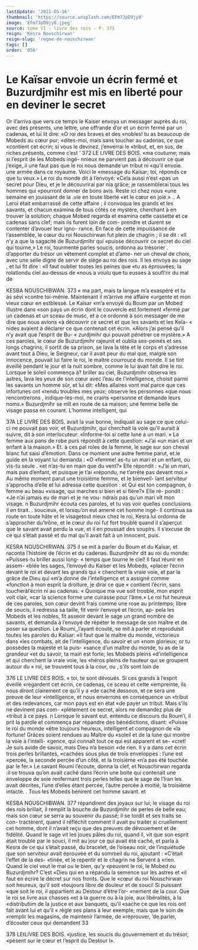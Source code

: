 ```yaml
---
lastUpdate: '2021-05-16'
thumbnail: 'https://source.unsplash.com/EFm7JpD9jy8'
image: 'EFm7JpD9jy8.jpeg'
source: tome VI - livre des rois - P. 371
reign: 'Kesra Nouschirwan'
reign-slug: 'regne-de-nouschirwan'
tags: []
order: '056'
---
```


# Le Kaïsar envoie un écrin fermé et Buzurdjmihr est mis en liberté pour en deviner le secret

Or il’arriva que vers ce temps le Kaiser envoya un messager auprès du roi, avec des présents, une lettre, une offrande d’or et un écrin fermé par un cadenas, et lui lit dire: «O roi des braves et des «nobles! tu as beaucoup de Mobeds au cœur pur; «dites-moi, mais sans toucher au cadenas, ce que «contient cet écrin; si vous le devinez, j’enverrai le «tribut, et, en sus, de riches présents, comme c’est
’ 372 LE LIVRE DES BOIS.
«ma coutume; mais si l’esprit de les Mobeds ingé-
nnieux ne parvient pas à découvrir ce que j’exige,.il
une faut pas que le roi nous demande un tribut ni «qu’il envoie. une armée dans ce royaume. Voici le «message du Kaïsar; toi, réponds ce que tu veux.»
Le roi du monde dit à l’envoyé: «Cela aussi n’est
«pas un secret pour Dieu, et je le découvrirai par
nia grâce; je rassemblerai tous les hommes qui «pourront donner de bons avis. Reste ici chez nous «une semaine en jouissant de la .vie en toute liberté
«et le cœur en joie.» ..
A Leroi était embarrassé de cette affaire ; il convoqua
les grands et les savants, et chacun examina de tous côtés ce mystère, cherchant à en trouver la solution;
chaque Mobed regarda et examina cette cassette et ce cadenas sans clef; mais ils furent loin de com- prendre et durent se contenter d’avouer leur igno- rance. En face de cette impuissance de l’assemblée,
le cœur du roi Nouschirwan fut plein de chagrin ; il se dit : «Il n’y a que la sagacité de Buzurdjmihr qui «puisse découvrir ce secret du ciel qui tourne,» Le
roi, tourmenté parles soucis, ordonna au trésorier . d’apporter du trésor un vêtement complet et d’ame-
ner un cheval de choix, avec une selle digne de servir de siége au roi des rois. Il les envoya au sage ,
et lui fit dire : «Il faut oublier toutes les peines que «tu as éprouvées; la rolationdu ciel au-dessus de
«nous a voulu que tu eusses à soufl’rir du mal de

KESBA NOUSCHIBWAN. 373 « ma part, mais ta langue m’a exaspéré et tu as sévi
«contre toi-ménie. Maintenant il m’arrive me affaire «urgente et mon vieux cœur en estblessé. Le Kaïsar «m’a envoyé du Boum par un Mobed illustre dans «son pays un écrin dont le couvercle est fortement «fermé par un cadenas et un sceau de musc, et a ce ordonné à son messager de me dire que nous avions «à découvrir ce secret et que les savants et les Keîa-
« nides avaient à déclarer ce que contenait cet écrin. «Alors j’ai pensé qu’il n’y avait que l’esprit de Bu-
« zurdjmihr qui pouvait pénétrer ce mystère.»
A ces paroles, le cœur de Buzurdjmihr rajeunit et oublia ses-peinés et ses longs chagrins; il sortit de sa prison, se lava la tête et le corps et s’adresse avant tout à Dieu, le Seigneur, car il avait peur du mal que, malgré son innocence, pouvait lui faire le roi, le maître courroucé du monde. Il se tint éveillé
pendant le jour et la nuit sombre, comme le lui avait fait dire le roi. Lorsque le soleil commença à? briller au ciel, Buzurdjmihr observa les astres, lava les yeux de son cœur avec l’eau de l’intelligence,
choisit parmi les savants un homme sûr, et lui dit: «Mes alIaires vont mal parce que ces infortunes ont «rendu troubles mes yeux; observe les personnes «que nous rencontrerons , indique-les-moi, ne crains «personne et demande leurs noms.» Buzurdjmihr se
mît en route de sa maison; une femme belle de visage passa en courant. L’homme intelligent, qui

37A LE LIVRE DES BOIS.
avait la vue bonne, indiquait au sage ce que celui-ci ne pouvait pas voir, et Buzurdjmihr, qui cherchait la voie qu’il aurait à suivre, dit à son interlocuteur: «Informe-toi si cette lune a un mari. » La femme aux pans de robe purs répondit à cette question: «J’ai
«un mari et un enfant à la maison.» Et. à ces pal
roles de la femme, le sage sur son cheval blanc fut saisi d’émotion. Dans ce moment une autre femme parut, et.le guide en la voyant lui demanda : «O «femme! as-tu un mari et un enfant, ou vis-tu seule
. «et n’as-tu en main que du vent?» Elle répondit :
«J’ai un mari, mais pas d’enfant, et puisque je t’ai
«répondu, ne t’arrête pas devant moi.» Au même
moment parut une troisième femme, et le bienveil- lant serviteur s’approcha d’elle et lui adressa cette question : et Qui est ton compagnon, ô femme au beau «visage, qui marches si bien et si fière?» Elle ré- pondit : «Je n’ai jamais eu de mari et je ne vou- ndrais pas qu’un mari vît mon visage. n Buzurdjmihr écouta ces paroles, et tu vas voir quelles conclusions
il en tirait. . soucieux, et lorsqu’on eut amené cet homme ingé-
Il continua sa route en toute hâte et le visagetout
nieux chez le roi, Kesra lui ordonna de s’approcher du’trône, et le cœur du roi fut fort troublé quand il s’aperçut que le savant avait perdu la vue, et il en poussait des soupirs. Il s’excuse de ce qui s’était
passé et du mal qu’il avait fait à un innocent, puis.

KESRA NOUSCHIRWAN. 375 il se mit à parler du Boum et du Kaîsar, et raconta
l’histoire de l’écrin et du cadenas. Buzurdjmihr dit
au roi du monde: «Puisses-tu briller aussi long- « temps que tourne le ciel! Il faut réunir en assem- «blée les sages, l’envoyé du Kaiser et les Mobeds,
«placer l’écrin devant le roi et devant les grands qui
« cherchent la vraie voie, et par la grâce de Dieu qui «m’a donné de l’intelligence et a assigné comme
«fonction à mon esprit la droiture, je dirai ce que « contient l’écrin, sans toucheràl’écrin ni au cadenas.
« Quoique ma vue soit trouble, mon esprit voit clair, «car la science forme une cuirasse pour l’âme.»
Le roi fut heureux de ces paroles, son cœur devint frais comme une rose au printemps; libre de soucis, il redressa sa taille, fit venir l’envoyé et l’écrin, ap-
pela les Mobeds et les nobles, fit asseoir devant le
sage un grand nombre de savants, et demanda à l’envoyé de répéter le message de son maître et de
poser sa question. Le Roumi,,l’ayant écouté, se mit
à parler et reproduisit toutes les paroles du Kaîsar: «Il faut que le maître du monde, victorieux dans «les combats, ait de l’intelligence, du savoir et un «nom glorieux; or tu possèdes la majesté et la puis- «sance d’un maître du monde, tu as de la grandeur
«et du savoir, ta main est forte; les Mobeds pleins «d’intelligence et qui cherchent la vraie voie, les «héros pleins de hauteur qui se groupent autour du
« roi, se trouvent tous à la cour, ou , s’ils sont loin de

376 LE LIVRE DES ROIS. « toi, te sont dévoués. Si ces grands à l’esprit éveillé
«regardent cet écrin, ce cadenas, ce sceau et cette «empreinte, ils nous diront clairement ce qu’il y a «de caché dessous, et ce sera une preuve de leur «intelligence, et nous enverrons en conséquence un «tribut et des redevances, car mon pays est en état «de payer un tribut. Mais s’ils ne devinent pas com- «plétement ce secret, alors ne demandez plus de «tribut à ce pays. n
Lorsque le savant eut. entendu ce discours du Roum’i, il prit la parole et commença par répandre
des bénédictions, disant: «Puisse le roi du monde
«être toujours heureux, intelligent et compagnon de «la fortune! Grâces soient rendues au Maître du «soleil et de la lune qui montre la voie à l’intelli- «gence, qui connaît tout ce qui est apparent et se- «cret! Je suis avide de savoir, mais Dieu n’a besoin
«de rien. Il y a dans cet écrin trois perles brillantes, «cachées sous plus de trois enveloppes : l’une est «percée, la seconde percée d’un côté, et la troisième
«n’a pas été touchée par le fer.» Le savant Roumi l’écoute, donna la clef, et Nouschirwan regarda :il se trouva qu’on avait caché dans l’écrin une boite qui
contenait une enveloppe de soie renfermant trois perles telles que le sage de l’Iran les avait décrites,
l’une d’elles étant percée, l’autre percée à moitié, la
troisième intacte. .
Tous les Mobeds bénirent cet homme savant. et

KESBA NOUSCHIBWAN. 377 répandirent des joyaux sur lui; le visage du roi des
rois brillait, il remplit la bouche de Buzurdjmihr de perles de belle eau; mais son cœur se serra au souvenir du passé; il se tordit et ses traits se con- tractèrent, quand il réfléchit comment il avait pu
traiter si cruellement cet homme, dont il n’avait reçu que des preuves de dévouement et de fidélité.
Quand le sage vit les joues pâles du roi, quand il, vit que son esprit était troublé par le souci, il mit au jour ce qui avait été caché, et parla à Kesra de ce
qui s’était passé, du bracelet, de l’oiseau noir, de l’inquiétude que son serviteur avait éprouvée et du
sommeil du roi, ajoutant : «C’était l’effet de la des-
«tinée, et le repentir et le chagrin ne Servent à «rien. Quand le ciel veut le mal ou le bien, qu’y «peuvent le roi, le Mobed ou Buzurdjmihr? C’est «Dieu qui en a répandu la semence sur les astres et «il faut en écrire le décret sur nos fronts. Que le «cœur du roi Nouschirwan soit heureux, qu’il soit «toujours libre de douleur et de souci! Si puissant «que soit le roi, il appartient au Destour d’être l’or- «nement de la cour. Que le roi se livre aux chasses
«et à la guerre ou à la joie, aux libéralités, à la «distributiim de la justice et aux banquets, qu’il «sache ce que les rois ont fait avant lui et qu’il « règle ses plans à leur exemple; mais que le soin de «remplir les magasins, de maintenir l’armée, de «réprouver, ’de.parler, d’écouter ceux qui demandent
33

378 LEtLlVRE DES BOIS.
«justice, les soucis du gouvernement et du trésor, «pèsent sur le cœur et l’esprit du Destour l».
